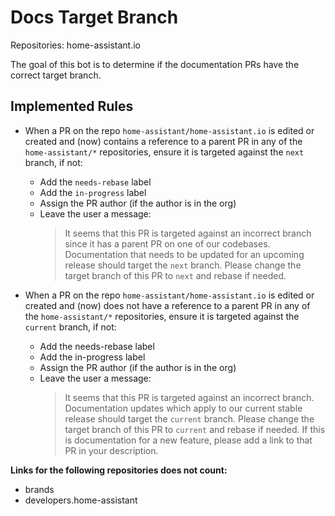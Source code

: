 # Docs Target Branch

Repositories: home-assistant.io

The goal of this bot is to determine if the documentation PRs have the correct target branch.

## Implemented Rules

<!-- https://github.com/home-assistant/probot-home-assistant/issues/6 -->

- When a PR on the repo `home-assistant/home-assistant.io` is edited or created and (now) contains a reference to a parent PR in any of the `home-assistant/*` repositories, ensure it is targeted against the `next` branch, if not:
  - Add the `needs-rebase` label
  - Add the `in-progress` label
  - Assign the PR author (if the author is in the org)
  - Leave the user a message:
    > It seems that this PR is targeted against an incorrect branch since it has a parent PR on one of our codebases. Documentation that needs to be updated for an upcoming release should target the `next` branch. Please change the target branch of this PR to `next` and rebase if needed.
- When a PR on the repo `home-assistant/home-assistant.io` is edited or created and (now) does not have a reference to a parent PR in any of the `home-assistant/*` repositories, ensure it is targeted against the `current` branch, if not:

  - Add the needs-rebase label
  - Add the in-progress label
  - Assign the PR author (if the author is in the org)
  - Leave the user a message:
    > It seems that this PR is targeted against an incorrect branch. Documentation updates which apply to our current stable release should target the `current` branch. Please change the target branch of this PR to `current` and rebase if needed. If this is documentation for a new feature, please add a link to that PR in your description.

**Links for the following repositories does not count:**

- brands
- developers.home-assistant
